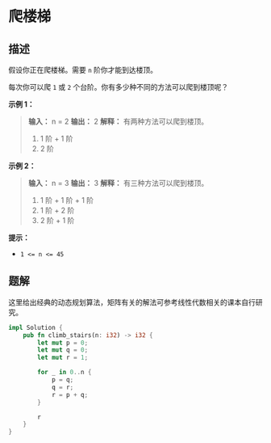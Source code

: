 # 爬楼梯

## 描述

假设你正在爬楼梯。需要 `n` 阶你才能到达楼顶。

每次你可以爬 `1` 或 `2` 个台阶。你有多少种不同的方法可以爬到楼顶呢？

**示例 1：**

> **输入：** n = 2
> **输出：** 2
> **解释：** 有两种方法可以爬到楼顶。
>
> 1. 1 阶 + 1 阶
> 2. 2 阶

**示例 2：**

> **输入：** n = 3
> **输出：** 3
> **解释：** 有三种方法可以爬到楼顶。
>
> 1. 1 阶 + 1 阶 + 1 阶
> 2. 1 阶 + 2 阶
> 3. 2 阶 + 1 阶

**提示：**

- `1 <= n <= 45`

## 题解

这里给出经典的动态规划算法，矩阵有关的解法可参考线性代数相关的课本自行研究。

```rust
impl Solution {
    pub fn climb_stairs(n: i32) -> i32 {
        let mut p = 0;
        let mut q = 0;
        let mut r = 1;

        for _ in 0..n {
            p = q;
            q = r;
            r = p + q;
        }

        r
    }
}
```

